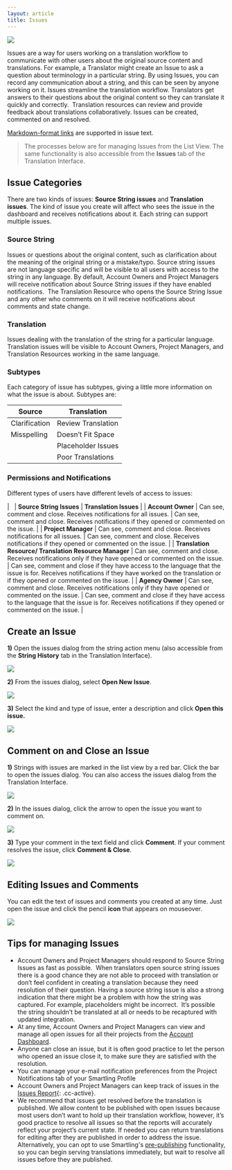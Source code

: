 ```yaml
---
layout: article
title: Issues
---
```



![](/uploads/versions/smartling___translations_management-14---x----972-395x---.png)

Issues are a way for users working on a translation workflow to communicate with other users about the original source content and translations. For example, a Translator might create an Issue to ask a question about terminology in a particular string. By using Issues, you can record any communication about a string, and this can be seen by anyone working on it. Issues streamline the translation workflow. Translators get answers to their questions about the original content so they can translate it quickly and correctly. &nbsp;Translation resources can review and provide feedback about translations collaboratively. Issues can be created, commented on and resolved.

[Markdown-format links](/knowledge-base/faq/adding-links-to-translator-instructions-or-issues/) are supported in issue text.

> The processes below are for managing Issues from the List View. The same functionality is also accessible from the **Issues** tab of the Translation Interface.

## Issue Categories

There are two kinds of issues: **Source String issues** and **Translation issues**. The kind of issue you create will affect who sees the issue in the dashboard and receives notifications about it. Each string can support multiple issues.

### Source String

Issues or questions about the original content, such as clarification about the meaning of the original string or a mistake/typo. Source string issues are not language specific and will be visible to all users with access to the string in any language. By default, Account Owners and Project Managers will receive notification about Source String issues if they have enabled notifications. &nbsp;The Translation Resource who opens the Source String Issue and any other who comments on it will receive notifications about comments and state change.

### Translation

Issues dealing with the translation of the string for a particular language. Translation issues will be visible to Account Owners, Project Managers, and Translation Resources working in the same language.

### Subtypes

Each category of issue has subtypes, giving a little more information on what the issue is about. Subtypes are:

| Source | Translation |
| --- | --- |
| Clarification | Review Translation |
| Misspelling | Doesn’t Fit Space |
| &nbsp; | Placeholder Issues |
| &nbsp; | Poor Translations |

### Permissions and Notifications

Different types of users have different levels of access to issues:

| &nbsp; | **Source String Issues** | **Translation Issues** |
| **Account Owner** | Can see, comment and close. Receives notifications for all issues. | Can see, comment and close. Receives notifications if they opened or commented on the issue. |
| **Project Manager** | Can see, comment and close. Receives notifications for all issues. | Can see, comment and close. Receives notifications if they opened or commented on the issue. |
| **Translation Resource/ Translation Resource Manager** | Can see, comment and close. Receives notifications only if they have opened or commented on the issue. | Can see, comment and close if they have access to the language that the issue is for. Receives notifications if they have worked on the translation or if they opened or commented on the issue. |
| **Agency Owner** | Can see, comment and close. Receives notifications only if they have opened or commented on the issue. | Can see, comment and close if they have access to the language that the issue is for. Receives notifications if they opened or commented on the issue. |

## Create an Issue

**1)** Open the issues dialog from the string action menu (also accessible from the **String History** tab in the Translation Interface).

![](/uploads/versions/smartling___translations_management-15---x----952-223x---.png)

**2)** From the issues dialog, select **Open New Issue**.

![](/uploads/versions/smartling___translations_management-16---x----974-468x---.png)

**3)** Select the kind and type of issue, enter a description and click **Open this issue.**

![](/uploads/versions/smartling---translations-management--smartling-hotels----x----544-292x---.png)

## Comment on and Close an Issue

**1)** Strings with issues are marked in the list view by a red bar. Click the bar to open the issues dialog. You can also access the issues dialog from the Translation Interface.

![](/uploads/versions/smartling___translations_management-18---x----462-82x---.png)

**2)** In the issues dialog, click the arrow to open the issue you want to comment on.

![](/uploads/versions/smartling___translations_management-19---x----973-564x---.png)

**3)** Type your comment in the text field and click **Comment**. If your comment resolves the issue, click **Comment & Close**.

![](/uploads/versions/smartling---translations-management---x----974-630x---.png)

## Editing Issues and Comments

You can edit the text of issues and comments you created at any time. Just open the issue and click the pencil **icon** that appears on mouseover.

![](/uploads/versions/smartling___translations_management-20---x----974-630x---.png)

## Tips for managing Issues

* Account Owners and Project Managers should respond to Source String Issues as fast as possible. &nbsp;When translators open source string issues there is a good chance they are not able to proceed with translation or don’t feel confident in creating a translation because they need resolution of their question. Having a source string issue is also a strong indication that there might be a problem with how the string was captured. For example, placeholders might be incorrect. &nbsp;It’s possible the string shouldn’t be translated at all or needs to be recaptured with updated integration.
* At any time, Account Owners and Project Managers can view and manage all open issues for all their projects from the [Account Dashboard](/knowledge-base/articles/account-dashboard/).
* Anyone can close an issue, but it is often good practice to let the person who opened an issue close it, to make sure they are satisfied with the resolution.
* You can manage your e-mail notification preferences from the Project Notifications tab of your Smartling Profile
* Account Owners and Project Managers can keep track of issues in the [Issues Report](/knowledge-base/articles/issues-report/){: .cc-active}.
* We recommend that issues get resolved before the translation is published. We allow content to be published with open issues because most users don’t want to hold up their translation workflow, however, it’s good practice to resolve all issues so that the reports will accurately reflect your project’s current state. If needed you can return translations for editing after they are published in order to address the issue. Alternatively, you can opt to use Smartling's [pre-publishing](/blog/tips/reduce-time-to-market-with-pre-publish/) functionality, so you can begin serving translations immediately, but wait to resolve all issues before they are published.